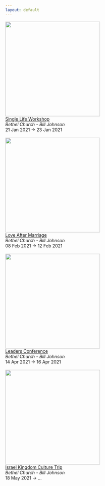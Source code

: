 ```yaml
---
layout: default
---
```


<a target='_blank' href='https://www.bethel.com/events/slwjanuary/'><img style='width:300px;height:auto;' src='https://www.bethel.com/content/uploads/2020/07/SLW-2021-Thumb-599x439.jpg'></a><br><a target='_blank' href='https://www.bethel.com/events/slwjanuary/'>Single Life Workshop</a><br><i>Bethel Church - Bill Johnson</i><br>21 Jan 2021 -> 23 Jan 2021<br><br><a target='_blank' href='https://www.bethel.com/events/lamfebruary/'><img style='width:300px;height:auto;' src='https://www.bethel.com/content/uploads/2020/07/thumb-599x439.jpg'></a><br><a target='_blank' href='https://www.bethel.com/events/lamfebruary/'>Love After Marriage</a><br><i>Bethel Church - Bill Johnson</i><br>08 Feb 2021 -> 12 Feb 2021<br><br><a target='_blank' href='https://www.bethel.com/events/leadersconf/'><img style='width:300px;height:auto;' src='https://www.bethel.com/content/uploads/2020/02/2020-Leaders-WebThumbnail-599x439.jpg'></a><br><a target='_blank' href='https://www.bethel.com/events/leadersconf/'>Leaders Conference</a><br><i>Bethel Church - Bill Johnson</i><br>14 Apr 2021 -> 16 Apr 2021<br><br><a target='_blank' href='https://www.bethel.com/events/israel-kingdom-culture-trip/'><img style='width:300px;height:auto;' src='https://www.bethel.com/content/uploads/2020/06/Israel-Trip-2020-_-Bethel.com_events-Thumb-599x439.jpg'></a><br><a target='_blank' href='https://www.bethel.com/events/israel-kingdom-culture-trip/'>Israel Kingdom Culture Trip</a><br><i>Bethel Church - Bill Johnson</i><br>18 May 2021 -> ...<br><br>